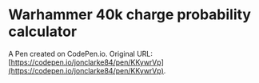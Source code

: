 # Warhammer 40k charge probability calculator

A Pen created on CodePen.io. Original URL: [https://codepen.io/jonclarke84/pen/KKywrVp](https://codepen.io/jonclarke84/pen/KKywrVp).


